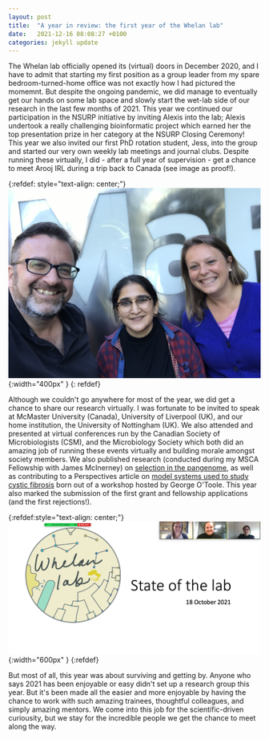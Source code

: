 ```yaml
---
layout: post
title:  "A year in review: the first year of the Whelan lab"
date:   2021-12-16 08:08:27 +0100
categories: jekyll update
---
```


The Whelan lab officially opened its (virtual) doors in December 2020, and I have to admit that starting my first position as a group leader from my spare bedroom-turned-home office was not exactly how I had pictured the momemnt. But despite the ongoing pandemic, we did manage to eventually get our hands on some lab space and slowly start the wet-lab side of our research in the last few months of 2021. This year we continued our participation in the NSURP initiative by inviting Alexis into the lab; Alexis undertook a really challenging bioinformatic project which earned her the top presentation prize in her category at the NSURP Closing Ceremony! This year we also invited our first PhD rotation student, Jess, into the group and started our very own weekly lab meetings and journal clubs. Despite running these virtually, I did - after a full year of supervision - get a chance to meet Arooj IRL during a trip back to Canada (see image as proof!).

{:refdef: style="text-align: center;"}
![image](/assets/images/posts/2021-Joe-Arooj.JPG){:width="400px" }
{: refdef}

Although we couldn't go anywhere for most of the year, we did get a chance to share our research virtually. I was fortunate to be invited to speak at McMaster University (Canada), University of Liverpool (UK), and our home institution, the University of Nottingham (UK). We also attended and presented at virtual conferences run by the Canadian Society of Microbiologists (CSM), and the Microbiology Society which both did an amazing job of running these events virtually and building morale amongst society members. We also published research (conducted during my MSCA Fellowship with James McInerney) on [selection in the pangenome][selection], as well as contributing to a Perspectives article on [model systems used to study cystic fibrosis][models] born out of a workshop hosted by George O'Toole. This year also marked the submission of the first grant and fellowship applications (and the first rejections!).

{:refdef:style="text-align: center;"}
![image](/assets/images/posts/21.08-first-lab-meeting.png){:width="600px" }
{:refdef}

But most of all, this year was about surviving and getting by. Anyone who says 2021 has been enjoyable or easy didn't set up a research group this year. But it's been made all the easier and more enjoyable by having the chance to work with such amazing trainees, thoughtful colleagues, and simply amazing mentors. We come into this job for the scientific-driven curiousity, but we stay for the incredible people we get the chance to meet along the way.


[selection]: https://academic.oup.com/mbe/article/38/9/3697/6272232
[models]: https://journals.asm.org/doi/full/10.1128/mBio.01763-21
